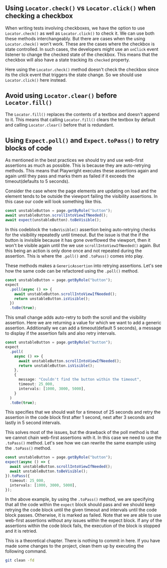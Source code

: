 ## Using `Locator.check()` vs `Locator.click()` when checking a checkbox

When writing tests involving checkboxes, we have the option to use
`Locator.check()` as well as `Locator.click()` to check it. We can
use both these methods interchangeably. But there are cases when the
using `Locator.check()` won't work. These are the cases where the
checkbox is state controlled. In such cases, the developers might use
an `onClick` event listener to change the checked state of the
checkbox. This means that the checkbox will also have a state tracking
its `checked` property.

Here using the `Locator.check()` method doesn't check the checkbox
since its the click event that triggers the state change. So we should
use `Locator.click()` here instead.

## Avoid using `Locator.clear()` before `Locator.fill()`

The `Locator.fill()` replaces the contents of a textbox and doesn't
append to it. This means that calling `Locator.fill()` clears the
textbox by default and calling `Locator.clear()` before that is
redundant.

## Using `Expect.poll()` and `Expect.toPass()` to retry blocks of code

As mentioned in the best practices we should try and use web-first
assertions as much as possible. This is because they are auto-retrying
methods. This means that Playwright executes these assertions again
and again until they pass and marks them as failed if it exceeds the
timeout(defaults to 5 seconds).

Consider the case where the page elements are updating on load and the
element tends to be outside the viewport failing the visibility
assertions. In this case our code will look something like this.

```ts
const unstableButton = page.getByRole("button");
await unstableButton.scrollIntoViewIfNeeded();
await expect(unstableButton).toBeVisible();
```

In this codeblock the `toBeVisible()` assertion being auto-retrying checks for the visibility repeatedly until timeout. But the issue is
that the if the button is invisible because it has gone overflowed the
viewport, then it won't be visible again until the we use
`scrollIntoViewIfNeeded()` again. But this being an action is only
done once and not repeated during the assertion. This is where the
`.poll()` and `.toPass()` comes into play.

These methods makes a `GenericAssertion` into retrying assertions.
Let's see how the same code can be refactored using the `.poll()`
method.

```ts
const unstableButton = page.getByRole("button");
expect
  .poll(async () => {
    await unstableButton.scrollIntoViewIfNeeded();
    return unstableButton.isVisible();
  })
  .toBe(true);
```

This small change adds auto-retry to both the scroll and the
visibility assertion. Here we are returning a value for which we want
to add a generic assertion. Additionally we can add a timeout(default
5 seconds), a message to display if the assertion fails and also retry
intervals.

```ts
const unstableButton = page.getByRole("button");
expect
  .poll(
    async () => {
      await unstableButton.scrollIntoViewIfNeeded();
      return unstableButton.isVisible();
    },
    {
      message: "Couldn't find the button within the timeout",
      timeout: 25_000,
      intervals: [1000, 3000, 5000],
    }
  )
  .toBe(true);
```

This specifies that we should wait for a timeout of 25 seconds and
retry the assertion in the code block first after 1 second, next after
3 seconds and lastly in 5 second intervals.

This solves most of the issues, but the drawback of the poll method is
that we cannot chain web-first assertions with it. In this case we
need to use the `.toPass()` method. Let's see how we can rewrite the
same example using the `.toPass()` method.

```ts
const unstableButton = page.getByRole("button");
expect(async () => {
  await unstableButton.scrollIntoViewIfNeeded();
  await unstableButton.toBeVisible();
}).toPass({
  timeout: 25_000,
  intervals: [1000, 3000, 5000],
});
```

In the above example, by using the `.toPass()` method, we are
specifying that all the code within the `expect` block should pass and
we should keep retrying the code block until the given timeout and
intervals until the code block passes. Otherwise, it is marked as
failed. Note that we are able to use web-first assertions without any
issues within the expect block. If any of the assertions within the
code block fails, the execution of the block is stopped and it is
retried.

This is a theoretical chapter. There is nothing to commit in here. If you have made some changes to the project, clean them up by executing the 
following command.

```bash
git clean -fd
```